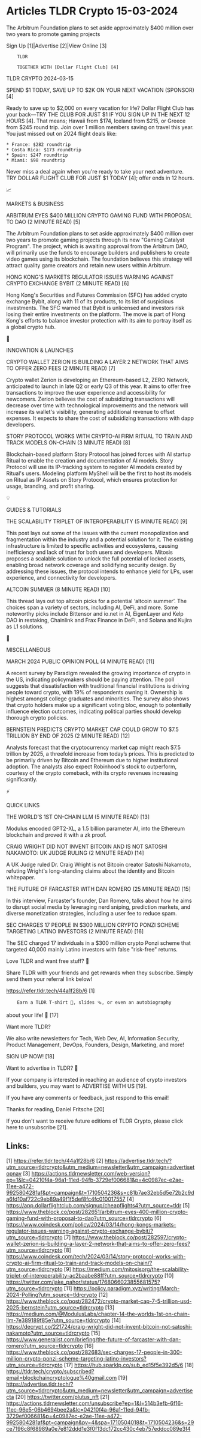 # Articles TLDR Crypto 15-03-2024

The Arbitrum Foundation plans to set aside approximately $400 million
over two years to promote gaming projects 

 Sign Up [1]|Advertise [2]|View Online [3] 

		TLDR

		TOGETHER WITH [Dollar Flight Club] [4]

TLDR CRYPTO 2024-03-15

 SPEND $1 TODAY, SAVE UP TO $2K ON YOUR NEXT VACATION (SPONSOR) [4] 

 Ready to save up to $2,000 on every vacation for life? Dollar Flight
Club has your back—TRY THE CLUB FOR JUST $1 IF YOU SIGN UP IN THE
NEXT 12 HOURS [4]. That means; Hawaii from $174, Iceland from $215, or
Greece from $245 round trip. Join over 1 million members saving on
travel this year.
You just missed out on 2024 flight deals like:

	* France: $282 roundtrip
	* Costa Rica: $173 roundtrip
	* Spain: $247 roundtrip
	* Miami: $98 roundtrip

Never miss a deal again when you're ready to take your next adventure.
TRY DOLLAR FLIGHT CLUB FOR JUST $1 TODAY [4]; offer ends in 12 hours.

📈

MARKETS & BUSINESS

 ARBITRUM EYES $400 MILLION CRYPTO GAMING FUND WITH PROPOSAL TO DAO (2
MINUTE READ) [5] 

 The Arbitrum Foundation plans to set aside approximately $400 million
over two years to promote gaming projects through its new "Gaming
Catalyst Program". The project, which is awaiting approval from the
Arbitrum DAO, will primarily use the funds to encourage builders and
publishers to create video games using its blockchain. The foundation
believes this strategy will attract quality game creators and retain
new users within Arbitrum. 

 HONG KONG'S MARKETS REGULATOR ISSUES WARNING AGAINST CRYPTO EXCHANGE
BYBIT (2 MINUTE READ) [6] 

 Hong Kong's Securities and Futures Commission (SFC) has added crypto
exchange Bybit, along with 11 of its products, to its list of
suspicious investments. The SFC warned that Bybit is unlicensed and
investors risk losing their entire investments on the platform. The
move is part of Hong Kong's efforts to balance investor protection
with its aim to portray itself as a global crypto hub. 

🚀 

INNOVATION & LAUNCHES

 CRYPTO WALLET ZERION IS BUILDING A LAYER 2 NETWORK THAT AIMS TO OFFER
ZERO FEES (2 MINUTE READ) [7] 

 Crypto wallet Zerion is developing an Ethereum-based L2, ZERO
Network, anticipated to launch in late Q2 or early Q3 of this year. It
aims to offer free transactions to improve the user experience and
accessibility for newcomers. Zerion believes the cost of subsidizing
transactions will decrease over time with technological improvements
and the network will increase its wallet's visibility, generating
additional revenue to offset expenses. It expects to share the cost of
subsidizing transactions with dapp developers. 

 STORY PROTOCOL WORKS WITH CRYPTO-AI FIRM RITUAL TO TRAIN AND TRACK
MODELS ON-CHAIN (3 MINUTE READ) [8] 

 Blockchain-based platform Story Protocol has joined forces with AI
startup Ritual to enable the creation and documentation of AI models.
Story Protocol will use its IP-tracking system to register AI models
created by Ritual's users. Modeling platform MyShell will be the first
to host its models on Ritual as IP Assets on Story Protocol, which
ensures protection for usage, branding, and profit sharing. 

💡

GUIDES & TUTORIALS

 THE SCALABILITY TRIPLET OF INTEROPERABILITY (5 MINUTE READ) [9] 

 This post lays out some of the issues with the current monopolization
and fragmentation within the industry and a potential solution for it.
The existing infrastructure is limited to specific activities and
ecosystems, causing inefficiency and lack of trust for both users and
developers. Mitosis proposes a scalable solution to unlock the full
potential of locked assets, enabling broad network coverage and
solidifying security design. By addressing these issues, the protocol
intends to enhance yield for LPs, user experience, and connectivity
for developers. 

 ALTCOIN SUMMER (8 MINUTE READ) [10] 

 This thread lays out top altcoin picks for a potential ‘altcoin
summer’. The choices span a variety of sectors, including AI, DeFi,
and more. Some noteworthy picks include Bittensor and io.net in AI,
EigenLayer and Kelp DAO in restaking, Chainlink and Frax Finance in
DeFi, and Solana and Kujira as L1 solutions. 

🦄

MISCELLANEOUS

 MARCH 2024 PUBLIC OPINION POLL (4 MINUTE READ) [11] 

 A recent survey by Paradigm revealed the growing importance of crypto
in the US, indicating policymakers should be paying attention. The
poll suggests that dissatisfaction with traditional financial
institutions is driving people toward crypto, with 19% of respondents
owning it. Ownership is highest amongst college graduates and
minorities. The survey also shows that crypto holders make up a
significant voting bloc, enough to potentially influence election
outcomes, indicating political parties should develop thorough crypto
policies. 

 BERNSTEIN PREDICTS CRYPTO MARKET CAP COULD GROW TO $7.5 TRILLION BY
END OF 2025 (2 MINUTE READ) [12] 

 Analysts forecast that the cryptocurrency market cap might reach $7.5
trillion by 2025, a threefold increase from today’s prices. This is
predicted to be primarily driven by Bitcoin and Ethereum due to higher
institutional adoption. The analysts also expect Robinhood's stock to
outperform, courtesy of the crypto comeback, with its crypto revenues
increasing significantly. 

⚡

QUICK LINKS

 THE WORLD’S 1ST ON-CHAIN LLM (5 MINUTE READ) [13] 

 Modulus encoded GPT2-XL, a 1.5 billion parameter AI, into the
Ethereum blockchain and proved it with a zk proof. 

 CRAIG WRIGHT DID NOT INVENT BITCOIN AND IS NOT SATOSHI NAKAMOTO: UK
JUDGE RULING (2 MINUTE READ) [14] 

 A UK Judge ruled Dr. Craig Wright is not Bitcoin creator Satoshi
Nakamoto, refuting Wright's long-standing claims about the identity
and Bitcoin whitepaper. 

 THE FUTURE OF FARCASTER WITH DAN ROMERO (25 MINUTE READ) [15] 

 In this interview, Farcaster's founder, Dan Romero, talks about how
he aims to disrupt social media by leveraging nerd sniping, prediction
markets, and diverse monetization strategies, including a user fee to
reduce spam. 

 SEC CHARGES 17 PEOPLE IN $300 MILLION CRYPTO PONZI SCHEME TARGETING
LATINO INVESTORS (2 MINUTE READ) [16] 

 The SEC charged 17 individuals in a $300 million crypto Ponzi scheme
that targeted 40,000 mainly Latino investors with false "risk-free"
returns. 

Love TLDR and want free stuff? 🎁

 Share TLDR with your friends and get rewards when they subscribe.
Simply send them your referral link below! 

 https://refer.tldr.tech/44a1f28b/6 [1] 

		Earn a TLDR T-shirt 👕, slides 🩴, or even an autobiography
about your life! 🤯 [17]

Want more TLDR?

 We also write newsletters for Tech, Web Dev, AI, Information
Security, Product Management, DevOps, Founders, Design, Marketing, and
more! 

SIGN UP NOW! [18] 

Want to advertise in TLDR? 📰

 If your company is interested in reaching an audience of crypto
investors and builders, you may want to ADVERTISE WITH US [19]. 

 If you have any comments or feedback, just respond to this email! 

Thanks for reading, 
Daniel Fritsche [20] 

If you don't want to receive future editions of TLDR Crypto,
please click here to unsubscribe [21]. 



Links:
------
[1] https://refer.tldr.tech/44a1f28b/6
[2] https://advertise.tldr.tech/?utm_source=tldrcrypto&utm_medium=newsletter&utm_campaign=advertisetopnav
[3] https://actions.tldrnewsletter.com/web-version?ep=1&lc=04210f4a-96a1-11ed-94fb-3729ef006681&p=4c0987ec-e2ae-11ee-a472-9925804281af&pt=campaign&t=1710504236&s=c81b7ae32eb5d5e72b2c9da6fd10af722c9eb89a49f1f5def8fc4fc010017557
[4] https://app.dollarflightclub.com/signup/cheapflights4?utm_source=tldr
[5] https://www.theblock.co/post/282651/arbitrum-eyes-400-million-crypto-gaming-fund-with-proposal-to-dao?utm_source=tldrcrypto
[6] https://www.coindesk.com/policy/2024/03/14/hong-kongs-markets-regulator-issues-warning-against-crypto-exchange-bybit/?utm_source=tldrcrypto
[7] https://www.theblock.co/post/282597/crypto-wallet-zerion-is-building-a-layer-2-network-that-aims-to-offer-zero-fees?utm_source=tldrcrypto
[8] https://www.coindesk.com/tech/2024/03/14/story-protocol-works-with-crypto-ai-firm-ritual-to-train-and-track-models-on-chain/?utm_source=tldrcrypto
[9] https://medium.com/mitosisorg/the-scalability-triplet-of-interoperability-ac2baabe88ff?utm_source=tldrcrypto
[10] https://twitter.com/jake_pahor/status/1768066023855681575?utm_source=tldrcrypto
[11] https://policy.paradigm.xyz/writing/March-2024-Polling?utm_source=tldrcrypto
[12] https://www.theblock.co/post/282472/crypto-market-cap-7-5-trillion-usd-2025-bernstein?utm_source=tldrcrypto
[13] https://medium.com/@ModulusLabs/chapter-14-the-worlds-1st-on-chain-llm-7e389189f85e?utm_source=tldrcrypto
[14] https://decrypt.co/221724/craig-wright-did-not-invent-bitcoin-not-satoshi-nakamoto?utm_source=tldrcrypto
[15] https://www.generalist.com/briefing/the-future-of-farcaster-with-dan-romero?utm_source=tldrcrypto
[16] https://www.theblock.co/post/282683/sec-charges-17-people-in-300-million-crypto-ponzi-scheme-targeting-latino-investors?utm_source=tldrcrypto
[17] https://hub.sparklp.co/sub_ed15f5e392d5/6
[18] https://tldr.tech/crypto/subscribed?email=blockchaincryptologue%40gmail.com
[19] https://advertise.tldr.tech/?utm_source=tldrcrypto&utm_medium=newsletter&utm_campaign=advertisecta
[20] https://twitter.com/plutus_nft
[21] https://actions.tldrnewsletter.com/unsubscribe?ep=1&l=514b3efb-6f16-11ec-96e5-06b4694bee2a&lc=04210f4a-96a1-11ed-94fb-3729ef006681&p=4c0987ec-e2ae-11ee-a472-9925804281af&pt=campaign&pv=4&spa=1710504018&t=1710504236&s=29ce7196c8f68989a0e7e812ddd1e3f0f13dc172cc430c4eb757eddcc089e3f4